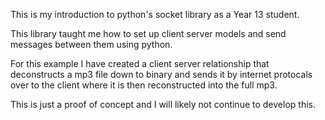 This is my introduction to python's socket library as a Year 13 student.

This library taught me how to set up client server models and send messages between them using python.

For this example I have created a client server relationship that deconstructs a mp3 file down to binary and sends it by internet protocals over to the client where it is then reconstructed into the full mp3.

This is just a proof of concept and I will likely not continue to develop this.
